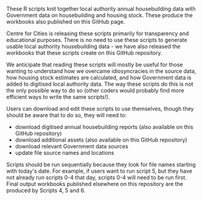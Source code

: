 These R scripts knit together local authority annual housebuilding data with Government data on housebuilding and housing stock. These produce the workbooks also published on this GitHub page.

Centre for Cities is releasing these scripts primarily for transparency and educational purposes. There is no need to use these scripts to generate usable local authority housebuilding data - we have also released the workbooks that these scripts create on this GitHub repository.

We anticipate that reading these scripts will mostly be useful for those wanting to understand how we overcame idiosyncracies in the source data, how housing stock estimates are calculated, and how Government data is added to digitised local authority data. The way these scripts do this is not the only possible way to do so (other coders would probably find more efficient ways to write the same scripts!).

Users can download and edit these scripts to use themselves, though they should be aware that to do so, they will need to:

- download digitised annual housebuilding reports (also available on this GitHub repository)
- download additional assets (also available on this GitHub repository)
- download relevant Government data sources
- update file source names and locations

Scripts should be run sequentially because they look for file names starting with today's date. For example, if users want to run script 5, but they have not already run scripts 0-4 that day, scripts 0-4 will need to be run first. Final output workbooks published elsewhere on this repository are the produced by Scripts 4, 5 and 6.
